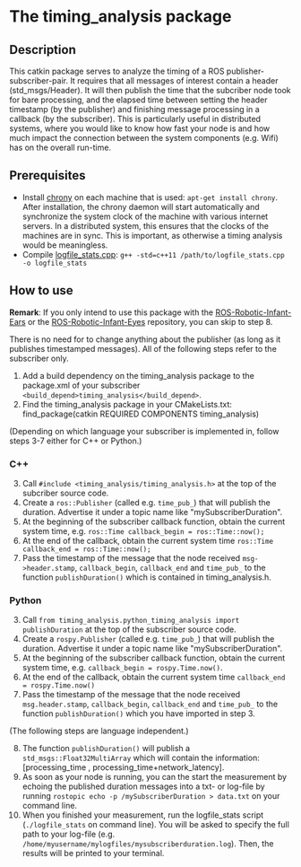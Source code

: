 # The timing_analysis package

## Description
This catkin package serves to analyze the timing of a ROS publisher-subscriber-pair. It requires that all messages of interest contain a header (std_msgs/Header). It will then publish the time that the subcriber node took for bare processing, and the elapsed time between setting the header timestamp (by the publisher) and finishing message processing in a callback (by the subscriber). This is particularly useful in distributed systems, where you would like to know how fast your node is and how much impact the connection between the system components (e.g. Wifi) has on the overall run-time.

## Prerequisites
- Install [chrony](https://chrony.tuxfamily.org/index.html) on each machine that is used: `apt-get install chrony`. After installation, the chrony daemon will start automatically and synchronize the system clock of the machine with various internet servers. In a distributed system, this ensures that the clocks of the machines are in sync. This is important, as otherwise a timing analysis would be meaningless.
- Compile [logfile_stats.cpp](src/timing_analysis/logfile_stats.cpp): `g++ -std=c++11 /path/to/logfile_stats.cpp -o logfile_stats`

## How to use

**Remark**: If you only intend to use this package with the [ROS-Robotic-Infant-Ears](https://github.com/pjckoch/ROS-Robotic-Infant-Ears.git) or the [ROS-Robotic-Infant-Eyes](https://github.com/pjckoch/ROS-Robotic-Infant-Eyes.git) repository, you can skip to step 8.

There is no need for to change anything about the publisher (as long as it publishes timestamped messages). All of the following steps refer to the subscriber only.

1. Add a build dependency on the timing_analysis package to the package.xml of your subscriber `<build_depend>timing_analysis</build_depend>`.
2. Find the timing_analysis package in your CMakeLists.txt: find_package(catkin REQUIRED COMPONENTS timing_analysis)

(Depending on which language your subscriber is implemented in, follow steps 3-7 either for C++ or Python.)

### C++

3. Call `#include <timing_analysis/timing_analysis.h>` at the top of the subcriber source code.
4. Create a `ros::Publisher` (called e.g. `time_pub_`) that will publish the duration. Advertise it under a topic name like "mySubscriberDuration".
5. At the beginning of the subscriber callback function, obtain the current system time, e.g. `ros::Time callback_begin = ros::Time::now();`
6. At the end of the callback, obtain the current system time `ros::Time callback_end = ros::Time::now();`
7. Pass the timestamp of the message that the node received `msg->header.stamp`, `callback_begin`, `callback_end` and `time_pub_` to the function `publishDuration()` which is contained in timing_analysis.h.


### Python
3. Call `from timing_analysis.python_timing_analysis import publishDuration` at the top of the subscriber source code.
4. Create a `rospy.Publisher` (called e.g. `time_pub_`) that will publish the duration. Advertise it under a topic name like "mySubscriberDuration".
5. At the beginning of the subscriber callback function, obtain the current system time, e.g. `callback_begin = rospy.Time.now()`.
6. At the end of the callback, obtain the current system time `callback_end = rospy.Time.now()`
7. Pass the timestamp of the message that the node received `msg.header.stamp`, `callback_begin`, `callback_end` and `time_pub_` to the function `publishDuration()` which you have imported in step 3.

(The following steps are language independent.)

8. The function `publishDuration()` will publish a `std_msgs::Float32MultiArray` which will contain the information:
[processing_time , processing_time+network_latency].
9. As soon as your node is running, you can the start the measurement by echoing the published duration messages into a txt- or log-file by running `rostopic echo -p /mySubscriberDuration > data.txt` on your command line.
10. When you finished your measurement, run the logfile_stats script (`./logfile_stats` on command line). You will be asked to specify the full path to your log-file (e.g. `/home/myusername/mylogfiles/mysubscriberduration.log`). Then, the results will be printed to your terminal.
